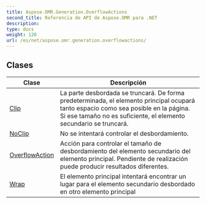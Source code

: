 ```yaml
---
title: Aspose.OMR.Generation.OverflowActions
second_title: Referencia de API de Aspose.OMR para .NET
description: 
type: docs
weight: 120
url: /es/net/aspose.omr.generation.overflowactions/
---
```



## Clases

| Clase | Descripción |
| --- | --- |
| [Clip](./clip/) | La parte desbordada se truncará. De forma predeterminada, el elemento principal ocupará tanto espacio como sea posible en la página. Si ese tamaño no es suficiente, el elemento secundario se truncará. |
| [NoClip](./noclip/) | No se intentará controlar el desbordamiento. |
| [OverflowAction](./overflowaction/) | Acción para controlar el tamaño de desbordamiento del elemento secundario del elemento principal. Pendiente de realización puede producir resultados diferentes. |
| [Wrap](./wrap/) | El elemento principal intentará encontrar un lugar para el elemento secundario desbordado en otro elemento principal |


